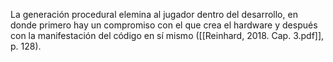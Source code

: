  La generación procedural elemina al jugador dentro del desarrollo, en donde primero hay un compromiso con el que crea el hardware y después con la manifestación del código en sí mismo ([[Reinhard, 2018. Cap. 3.pdf]], p. 128).
 